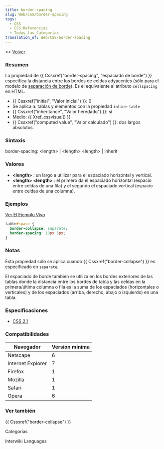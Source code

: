 ```yaml
---
title: border-spacing
slug: Web/CSS/border-spacing
tags:
  - CSS
  - CSS:Referencias
  - Todas_las_Categorías
translation_of: Web/CSS/border-spacing
---
```

<< [Volver](es/Gu%c3%ada_de_referencia_de_CSS)

### Resumen

La propiedad de {{ Cssxref("border-spacing", "espaciado de borde") }} especifica la distancia entre los bordes de celdas adyacentes (sólo para el modelo de [separación de borde](es/CSS/border-collapse)). Es el equivalente al atributo `cellspacing` en HTML.

- {{ Cssxref("initial", "Valor inicial") }}: 0
- Se aplica a: tablas y elementos con la propiedad `inline-table`
- {{ Cssxref("inheritance", "Valor heredado") }}: sí
- Medio: {{ Xref_cssvisual() }}
- {{ Cssxref("computed value", "Valor calculado") }}: dos largos absolutos.

### Sintaxis

border-spacing: \<length> | \<length> \<length> | inherit

### Valores

- **\<length>** : un largo a utilizar para el espaciado horizontal y vertical.
- **\<length> \<length>** : el primero da el espaciado horizontal (espacio entre celdas de una fila) y el segundo el espaciado vertical (espacio entre celdas de una columna).

### Ejemplos

[Ver El Ejemplo Vivo](/samples/cssref/border-spacing.html)

```css
table#space {
  border-collapse: separate;
  border-spacing: 10px 5px;
}
```

### Notas

Ésta propiedad sólo se aplica cuando {{ Cssxref("border-collapse") }} es especificado en `separate`.

El espaciado de borde también se utiliza en los bordes exteriores de las tablas donde la distancia entre los bordes de tabla y las celdas en la primera/última columna o fila es la suma de los espaciados (horizontales o verticales) y de los espaciados (arriba, derecho, abajo o izquierdo) en una tabla.

### Especificaciones

- [CSS 2.1](http://www.w3.org/TR/CSS21/tables.html#propdef-border-spacing)

### Compatibilidades

| Navegador         | Versión mínima |
| ----------------- | -------------- |
| Netscape          | 6              |
| Internet Explorer | 7              |
| Firefox           | 1              |
| Mozilla           | 1              |
| Safari            | 1              |
| Opera             | 6              |

### Ver también

{{ Cssxref("border-collapse") }}

Categorías

Interwiki Languages
